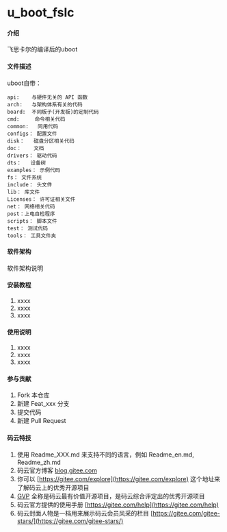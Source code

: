 # u_boot_fslc

#### 介绍
飞思卡尔的编译后的uboot

#### 文件描述

uboot自带：

    api:    与硬件无关的 API 函数
    arch:   与架构体系有关的代码
    board:  不同板子(开发板)的定制代码
    cmd:     命令相关代码
    common:   同用代码
    configs： 配置文件
    disk：   磁盘分区相关代码
    doc：    文档
    drivers： 驱动代码
    dts：   设备树
    examples： 示例代码
    fs： 文件系统
    include： 头文件
    lib： 库文件
    Licenses： 许可证相关文件
    net： 网络相关代码
    post：上电自检程序
    scripts： 脚本文件
    test： 测试代码
    tools： 工具文件夹



#### 软件架构
软件架构说明


#### 安装教程

1.  xxxx
2.  xxxx
3.  xxxx

#### 使用说明

1.  xxxx
2.  xxxx
3.  xxxx

#### 参与贡献

1.  Fork 本仓库
2.  新建 Feat_xxx 分支
3.  提交代码
4.  新建 Pull Request


#### 码云特技

1.  使用 Readme\_XXX.md 来支持不同的语言，例如 Readme\_en.md, Readme\_zh.md
2.  码云官方博客 [blog.gitee.com](https://blog.gitee.com)
3.  你可以 [https://gitee.com/explore](https://gitee.com/explore) 这个地址来了解码云上的优秀开源项目
4.  [GVP](https://gitee.com/gvp) 全称是码云最有价值开源项目，是码云综合评定出的优秀开源项目
5.  码云官方提供的使用手册 [https://gitee.com/help](https://gitee.com/help)
6.  码云封面人物是一档用来展示码云会员风采的栏目 [https://gitee.com/gitee-stars/](https://gitee.com/gitee-stars/)
